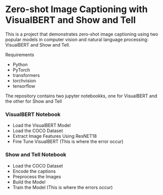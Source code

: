 # Zero-shot Image Captioning with VisualBERT and Show and Tell
This is a project that demonstrates zero-shot image captioning using two popular models in computer vision and natural language processing: VisualBERT and Show and Tell.

Requirements
- Python
- PyTorch
- transformers
- torchvision
- tensorflow

The repository contains two jupyter notebookks, one for VisualBERT and the other for Show and Tell

### VisualBERT Notebook
- Load the VisualBERT Model
- Load the COCO Dataset
- Extract Image Features Using ResNET18
- Fine Tune VisualBERT (This is where the error occur)

### Show and Tell Notebook
- Load the COCO Dataset
- Encode the captions
- Preprocess the Images
- Build the Model
- Train the Model (This is where the errors occur)
